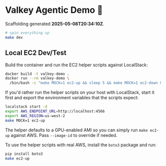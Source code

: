 # Valkey Agentic Demo 🚀

Scaffolding generated **2025-05-08T20:34:10Z**.

```bash
# spin everything up
make dev
```

## Local EC2 Dev/Test

Build the container and run the EC2 helper scripts against LocalStack:

```bash
docker build -t valkey-demo .
docker run --rm valkey-demo \
  /bin/bash -c "make MOCK=1 ec2-up && sleep 5 && make MOCK=1 ec2-down && pytest -q"
```

If you'd rather run the helper scripts on your host with LocalStack, start it
first and export the environment variables that the scripts expect:

```bash
localstack start -d
export AWS_ENDPOINT_URL=http://localhost:4566
export AWS_REGION=us-west-2
make MOCK=1 ec2-up
```
The helper defaults to a GPU-enabled AMI so you can simply run `make ec2-up`
against AWS. Pass `--image-id` to override if needed.

To use the helper scripts with real AWS, install the `boto3` package and run:

```bash
pip install boto3
make ec2-up
```
